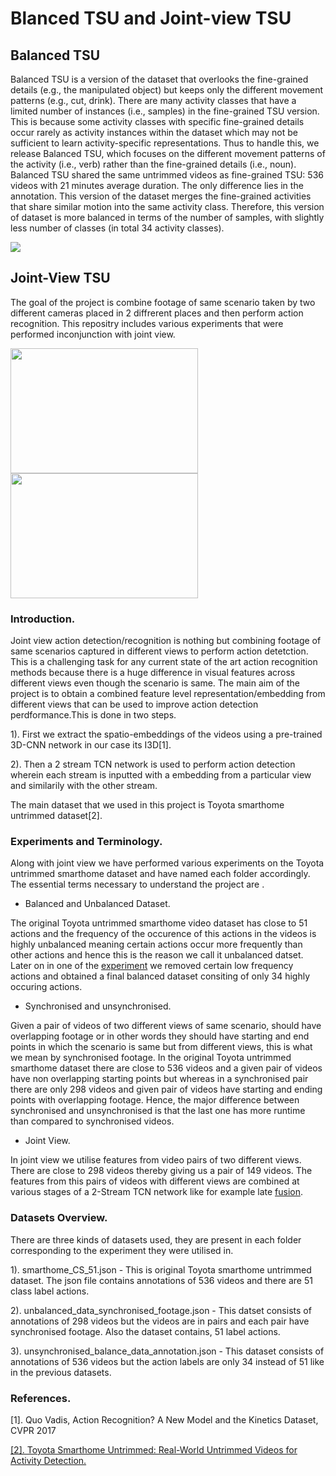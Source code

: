 # Blanced TSU and Joint-view TSU

## Balanced TSU

Balanced TSU is a version of the dataset that overlooks the fine-grained details (e.g., the manipulated object) but keeps only the different movement patterns (e.g., cut, drink). There are many activity classes that have a limited number of instances (i.e., samples) in the fine-grained TSU version. This is because some activity classes with specific fine-grained details occur rarely as activity instances within the dataset which may not be sufficient to learn activity-specific representations. Thus to handle this, we release Balanced TSU, which focuses on the different movement patterns of the activity (i.e., verb) rather than the fine-grained details (i.e., noun). Balanced TSU shared the same untrimmed videos as fine-grained TSU: 536 videos with 21 minutes average duration. The only difference lies in the annotation. This version of the dataset merges the fine-grained activities that share similar motion into the same activity class. Therefore, this version of dataset is more balanced in terms of the number of samples, with slightly less number of classes (in total 34 activity classes).

![](/Images/Balanced_TSU.png)

## Joint-View TSU

The goal of the project is combine footage of same scenario taken by two different cameras placed in 2 diffrerent places and then perform action recognition. This repositry includes various experiments that were performed inconjunction with joint view.

<img src="/Images/Sit_down_v1.gif" width="300" height="200"/> <img src="/Images/Sit_down_v2.gif" width="300" height="200"/> 


### Introduction.

Joint view action detection/recognition is nothing but combining footage of same scenarios captured in different views to perform action detetction. This is a challenging task for any current state of the art action recognition methods because there is a huge difference in visual features across different views even though the scenario is same. The main aim of the project is to obtain a combined feature level representation/embedding from different views that can be used to improve action detection perdformance.This is done in two steps.

1). First we extract the spatio-embeddings of the videos using a pre-trained 3D-CNN network in our case its I3D[1].

2). Then a 2 stream TCN network is used to perform action detection wherein each stream is inputted with a embedding from a particular view and similarily with the other stream.

The main dataset that we used in this project is Toyota smarthome untrimmed dataset[2].

### Experiments and Terminology.
Along with joint view we have performed various experiments on the Toyota untrimmed smarthome dataset and have named each folder accordingly. The essential terms necessary to understand the project are .

* Balanced and Unbalanced Dataset.

The original Toyota untrimmed smarthome video dataset has close to 51 actions and the frequency of the occurence of this actions in the videos is highly unbalanced meaning certain actions occur more frequently than other actions and hence this is the reason we call it unbalanced datset. Later on in one of the [experiment](https://github.com/hari431996/joint_view_action_detection/tree/main/balanced_data_un_synchronised_footage%20) we removed certain low frequency actions and obtained a final balanced dataset consiting of only 34 highly occuring actions.

* Synchronised and unsynchronised.

Given a pair of videos of  two different views  of same scenario, should have overlapping footage or in other words they should have starting and end points in which the scenario is same but from different views, this is what we mean by synchronised footage. In the original Toyota untrimmed smarthome dataset there are close to 536 videos and a given pair of videos have non overlapping starting points but whereas in a synchronised pair there are only 298 videos and given pair of videos have starting and ending points with overlapping footage. Hence, the major difference between synchronised and unsynchronised is that the last one has more runtime than compared to synchronised videos.

* Joint View.

In joint view we utilise features from video pairs of two different views. There are close to 298 videos thereby giving us a pair of 149 videos. The features from this pairs of videos with different views are combined at various stages of a 2-Stream TCN network like for example late [fusion](https://github.com/hari431996/joint_view_action_detection/tree/main/joint_view_late_fusion).

### Datasets Overview.

There are three kinds of datasets used, they are present in each folder corresponding to the experiment they were utilised in.

1). smarthome_CS_51.json - This is original Toyota smarthome untrimmed dataset. The json file contains annotations of 536 videos and there are 51 class label actions.

2). unbalanced_data_synchronised_footage.json - This datset consists of annotations of 298 videos but the videos are in pairs and each pair have synchronised footage. Also the dataset contains, 51 label actions.

3). unsynchronised_balance_data_annotation.json - This dataset consists of annotations of 536 videos but the action labels are only 34 instead of 51 like in the previous datasets.


### References.

[1]. Quo Vadis, Action Recognition? A New Model and the Kinetics Dataset, CVPR 2017

<a href="https://arxiv.org/abs/2010.14982" target="_blank">[2]. Toyota Smarthome Untrimmed: Real-World Untrimmed Videos for Activity Detection.</a>




